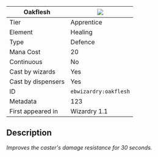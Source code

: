 | Oakflesh |![](https://github.com/Electroblob77/Wizardry/blob/1.12.2/src/main/resources/assets/ebwizardry/textures/spells/oakflesh.png)|
|---|---|
| Tier | Apprentice |
| Element | Healing |
| Type | Defence |
| Mana Cost | 20 |
| Continuous | No |
| Cast by wizards | Yes |
| Cast by dispensers | Yes |
| ID | `ebwizardry:oakflesh` |
| Metadata | 123 |
| First appeared in | Wizardry 1.1 |
## Description
_Improves the caster's damage resistance for 30 seconds._